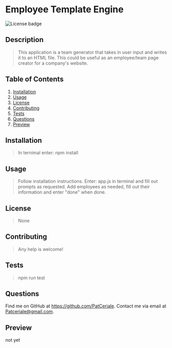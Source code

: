 # **Employee Template Engine**

  ![License badge](https://img.shields.io/badge/license-None-success)

  ## **Description**

  >This application is a team generator that takes in user input and writes it to an HTML file. This could be useful as an employee/team page creator for a company's website.

## **Table of Contents**
1. [Installation](#installation)
1. [Usage](#usage)
1. [License](#license)
1. [Contributing](#contributing)
1. [Tests](#tests)
1. [Questions](#questions)
1. [Preview](#preview)


## **Installation**
>In ternimal enter: npm install
## **Usage**
>Follow installation instructions. Enter: app.js in terminal and fill out prompts as requested. Add employees as needed, fill out their information and enter "done" when done.
## **License**
>None
## **Contributing**
>Any help is welcome!
## **Tests**
>npm run test
## **Questions**
Find me on GitHub at https://github.com/PatCeriale.
Contact me via email at Patceriale@gmail.com.
## **Preview**
not yet
